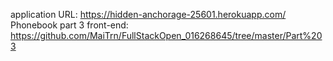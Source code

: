 application URL: https://hidden-anchorage-25601.herokuapp.com/
Phonebook part 3 front-end: https://github.com/MaiTrn/FullStackOpen_016268645/tree/master/Part%203